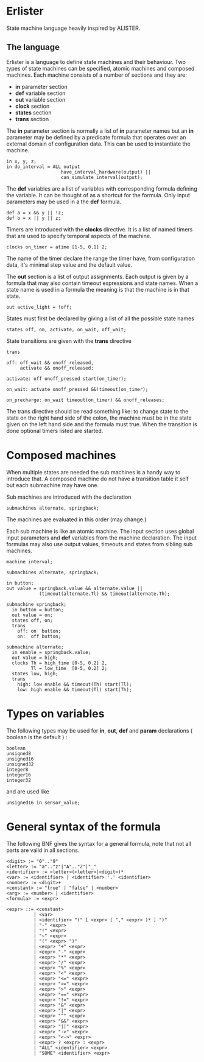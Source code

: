 # Erlister

State machine language heavily inspired by ALISTER.

## The language

Erlister is a language to define state machines and
their behaviour. Two types of state machines can
be specified, atomic machines and composed machines.
Each machine consists of a number of sections and 
they are:

- **in** parameter section
- **def** variable section
- **out** variable section
- **clock** section
- **states** section
- **trans** section

The **in** parameter section is normally a list of **in** parameter names
but an **in** parameter may be defined by a predicate formula that operates
over an external domain of configuration data. This can be used to 
instantiate the machine.

    in x, y, z;
    in do_interval = ALL output
              	        have_interval_hardware(output) ||
                        can_simulate_interval(output);

The **def** variables are a list of variables with corresponding
formula defining the variable. It can be thought of as a
shortcut for the formula. Only input parameters may be used in a the
**def** formula.

    def a = x && y || !z;
    def b = x || y || z;

Timers are introduced with the **clocks** directive. It is a
list of named timers that are used to specify temporal aspects of the
machine.

    clocks on_timer = atime [1-5, 0.1] 2;

The name of the timer declare the range the timer have, from configuration
data, it's minimal step value and the default value.

The **out** section is a list of output assignments. Each
output is given by a formula that may also contain timeout expressions
and state names. When a state name is used in a formula the meaning is
that the machine is in that state.

    out active_light = !off;

States must first be declared by giving a list of all the possible 
state names

    states off, on, activate, on_wait, off_wait;

State transitions are given with the **trans** directive

    trans

    off: off_wait && onoff_released,
         activate && onoff_released;

    activate: off onoff_pressed start(on_timer);
 
    on_wait: actvate onoff_pressed &&!timeout(on_timer);

    on_precharge: on_wait timeout(on_timer) && onoff_releases;

The trans directive should be read something like: to change
state to the state on the right hand side of the colon, the machine
must be in the state given on the left hand side and the formula
must true. When the transition is done optional timers listed are
started.

# Composed machines

When multiple states are needed the sub machines is a handy way
to introduce that. A composed machine do not have a transition
table it self but each submachine may have one.

Sub machines are introduced with the declaration 

    submachines alternate, springback;

The machines are evaluated in this order (may change.)

Each sub machine is like an atomic machine.
The input section uses global input parameters and 
**def** variables from the machine declaration.
The input formulas may also use output values, timeouts and states from 
sibling sub machines.

    machine interval;

    submachines alternate, springback;

    in button;
    out value = springback.value && alternate.value ||
	            (timeout(alternate.Tl) && timeout(alternate.Th);

    submachine springback;
      in button = button;
      out value = on;
      states off, on;
      trans
        off: on  button;
        on:  off button;

    submachine alternate;
      in enable = springback.value;
      out value = high;
      clocks Th = high_time [0-5, 0.2] 2,
             Tl = low_time  [0-5, 0.2] 2;
      states low, high;
      trans
        high: low enable && timeout(Th) start(Tl);
        low: high enable && timeout(Tl) start(Th);

# Types on variables

The following types may be used for **in**, **out**, **def** and
**param** declarations ( boolean is the default ) :

    boolean
    unsigned8
    unsigned16
    unsigned32
    integer8
    integer16
    integer32

and are used like

    unsigned16 in sensor_value;

# General syntax of the formula

The following BNF gives the syntax for a general formula,
note that not all parts are valid in all sections.

    <digit> := "0".."9"
    <letter> := "a".."z"|"A".."Z"|"_"
    <identifier> := <letter>(<letter>|<digit>)*
	<var> := <identifier> | <identifier> '.' <identifier>
    <number> := <digit>+
    <constant> := "true" | "false" | <number>
    <arg> := <number> | <identifier>
	<formula> := <expr>

    <expr> ::= <constant>
              | <var>
              | <identifier> "(" [ <expr> ( "," <expr> )* ] ")"
              | "-" <expr>
              | "!" <expr>
              | "~" <expr>
			  | "(" <expr> ")"
              | <expr> "+" <expr>
              | <expr> "-" <expr>
              | <expr> "*" <expr>
              | <expr> "/" <expr>
              | <expr> "%" <expr>
              | <expr> "<" <expr>
              | <expr> "<=" <expr>
              | <expr> ">=" <expr>
              | <expr> ">" <expr>
              | <expr> "==" <expr>
              | <expr> "!=" <expr>
	          | <expr> "&" <expr>
	          | <expr> "|" <expr>
	          | <expr> "^" <expr>
              | <expr> "&&" <expr>
              | <expr> "||" <expr>
              | <expr> "->" <expr>
              | <expr> "<->" <expr>
              | <expr> ? <expr> : <expr>
              | "ALL" <identifier> <expr>
              | "SOME" <identifier> <expr>
